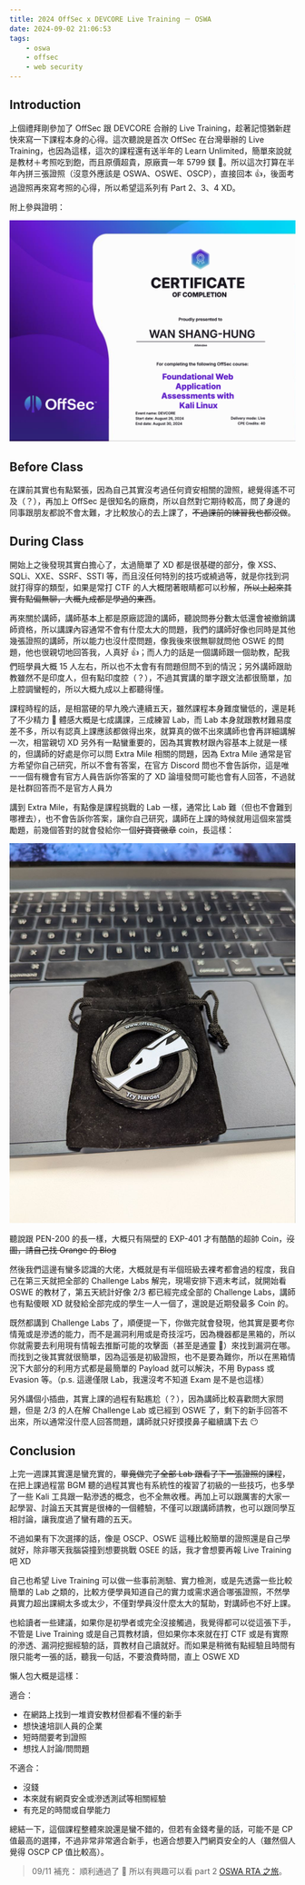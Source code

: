 ```yaml
---
title: 2024 OffSec x DEVCORE Live Training － OSWA
date: 2024-09-02 21:06:53
tags:
    - oswa
    - offsec
    - web security
---
```


## Introduction

上個禮拜剛參加了 OffSec 跟 DEVCORE 合辦的 Live Training，趁著記憶猶新趕快來寫一下課程本身的心得。這次聽說是首次 OffSec 在台灣舉辦的 Live Training，也因為這樣，這次的課程還有送半年的 Learn Unlimited，簡單來說就是教材＋考照吃到飽，而且原價超貴，原廠賣一年 5799 鎂 🫠。所以這次打算在半年內拼三張證照（沒意外應該是 OSWA、OSWE、OSCP），直接回本 👍，後面考過證照再來寫考照的心得，所以希望這系列有 Part 2、3、4 XD。

<!-- more -->

附上參與證明：

![certificate of completion](./2024-offsec-oswa-live-training/certificate.png)

## Before Class

在課前其實也有點緊張，因為自己其實沒考過任何資安相關的證照，總覺得遙不可及（？），再加上 OffSec 是很知名的廠商，所以自然對它期待較高，問了身邊的同事跟朋友都說不會太難，才比較放心的去上課了，~~不過課前的練習我也都沒做~~。

## During Class

開始上之後發現其實白擔心了，太過簡單了 XD 都是很基礎的部分，像 XSS、SQLi、XXE、SSRF、SSTI 等，而且沒任何特別的技巧或繞過等，就是你找到洞就打得穿的類型，如果是常打 CTF 的人大概閉著眼睛都可以秒解，~~所以上起來其實有點偏無聊，大概九成都是學過的東西~~。

再來關於講師，講師基本上都是原廠認證的講師，聽說問券分數太低還會被撤銷講師資格，所以講課內容通常不會有什麼太大的問題，我們的講師好像也同時是其他幾張證照的講師，所以能力也沒什麼問題，像我後來很無聊就問他 OSWE 的問題，他也很親切地回答我，人真好 👍；而人力的話是一個講師跟一個助教，配我們班學員大概 15 人左右，所以也不太會有有問題但問不到的情況；另外講師跟助教雖然不是印度人，但有點印度腔（？），不過其實講的單字跟文法都很簡單，加上腔調蠻輕的，所以大概九成以上都聽得懂。

課程時程的話，是相當硬的早九晚六連續五天，雖然課程本身難度蠻低的，還是耗了不少精力 🫠 體感大概是七成講課，三成練習 Lab，而 Lab 本身就跟教材難易度差不多，所以有認真上課應該都做得出來，就算真的做不出來講師也會再詳細講解一次，相當親切 XD 另外有一點蠻重要的，因為其實教材跟內容基本上就是一樣的，但講師的好處是你可以問 Extra Mile 相關的問題，因為 Extra Mile 通常是官方希望你自己研究，所以不會有答案，在官方 Discord 問也不會告訴你，這是唯一一個有機會有官方人員告訴你答案的了 XD 論壇發問可能也會有人回答，不過就是社群回答而不是官方人員ㄌ

講到 Extra Mile，有點像是課程挑戰的 Lab 一樣，通常比 Lab 難（但也不會難到哪裡去），也不會告訴你答案，讓你自己研究，講師在上課的時候就用這個來當獎勵題，前幾個答對的就會發給你一個~~好寶寶徽章~~ coin，長這樣：

![offsec coin](./2024-offsec-oswa-live-training/offsecCoin.png)

聽說跟 PEN-200 的長一樣，大概只有隔壁的 EXP-401 才有酷酷的超帥 Coin，~~沒圖，請自己找 Orange 的 Blog~~

然後我們這邊有蠻多認識的大佬，大概就是有半個班級去裸考都會過的程度，我自己在第三天就把全部的 Challenge Labs 解完，現場安排下週末考試，就開始看 OSWE 的教材了，第五天統計好像 2/3 都已經完成全部的 Challenge Labs，講師也有點傻眼 XD 就發給全部完成的學生一人一個了，還說是近期發最多 Coin 的。

既然都講到 Challenge Labs 了，順便提一下，你做完就會發現，他其實是要考你情蒐或是滲透的能力，而不是漏洞利用或是奇技淫巧，因為機器都是黑箱的，所以你就需要去利用現有情報去推斷可能的攻擊面（甚至是通靈 🤯）來找到漏洞在哪。而找到之後其實就很簡單，因為這張是初級證照，也不是要為難你，所以在黑箱情況下大部分的利用方式都是最簡單的 Payload 就可以解決，不用 Bypass 或 Evasion 等。（p.s. 這邊僅限 Lab，我還沒考不知道 Exam 是不是也這樣）

另外講個小插曲，其實上課的過程有點尷尬（？），因為講師比較喜歡問大家問題，但是 2/3 的人在解 Challenge Lab 或已經到 OSWE 了，剩下的新手回答不出來，所以通常沒什麼人回答問題，講師就只好摸摸鼻子繼續講下去 😶

## Conclusion

上完一週課其實還是蠻充實的，~~畢竟做完了全部 Lab 跟看了下一張證照的課程~~，在把上課過程當 BGM 聽的過程其實也有系統性的複習了初級的一些技巧，也多學了一些 Kali 工具跟一點滲透的概念，也不全無收穫。再加上可以跟厲害的大家一起學習、討論五天其實是很棒的一個體驗，不僅可以跟講師請教，也可以跟同學互相討論，讓我度過了蠻有趣的五天。

不過如果有下次選擇的話，像是 OSCP、OSWE 這種比較簡單的證照還是自己學就好，除非哪天我腦袋撞到想要挑戰 OSEE 的話，我才會想要再報 Live Training 吧 XD

自己也希望 Live Training 可以做一些事前測驗、實力檢測，或是先透露一些比較簡單的 Lab 之類的，比較方便學員知道自己的實力或需求適合哪張證照，不然學員實力超出課綱太多或太少，不僅對學員沒什麼太大的幫助，對講師也不好上課。

也給讀者一些建議，如果你是初學者或完全沒接觸過，我覺得都可以從這張下手，不管是 Live Training 或是自己買教材讀，但如果你本來就在打 CTF 或是有實際的滲透、漏洞挖掘經驗的話，買教材自己讀就好。而如果是稍微有點經驗且時間有限只能考一張的話，聽我一句話，不要浪費時間，直上 OSWE XD

懶人包大概是這樣：

適合：

-   在網路上找到一堆資安教材但都看不懂的新手
-   想快速培訓人員的企業
-   短時間要考到證照
-   想找人討論/問問題

不適合：

-   沒錢
-   本來就有網頁安全或滲透測試等相關經驗
-   有充足的時間或自學能力

總結一下，這個課程整體來說還是蠻不錯的，但若有金錢考量的話，可能不是 CP 值最高的選擇，不過非常非常適合新手，也適合想要入門網頁安全的人（雖然個人覺得 OSCP CP 值比較高）。

> 09/11 補充：
> 順利通過了 🥰 所以有興趣可以看 part 2 [OSWA RTA 之旅](./2024/09/11/offsec-oswa-exam/)。
